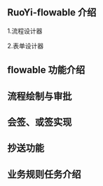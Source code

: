 ## RuoYi-flowable 介绍

1.流程设计器

2.表单设计器


## flowable 功能介绍

## 流程绘制与审批

## 会签、或签实现

## 抄送功能

## 业务规则任务介绍
